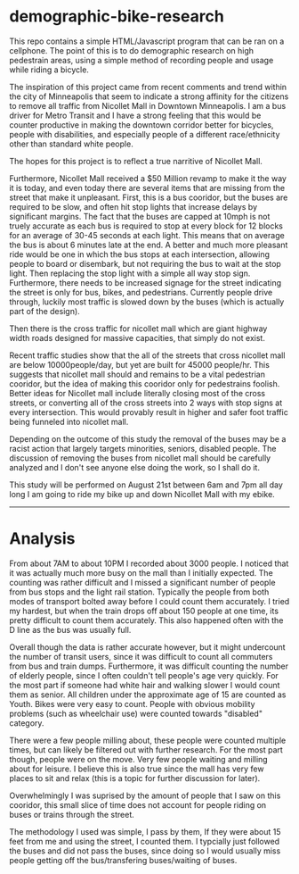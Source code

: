 # demographic-bike-research
This repo contains a simple HTML/Javascript program that can be ran on a cellphone. The point of this is to do demographic research on high pedestrain areas, using a simple method of recording people and usage while riding a bicycle.

The inspiration of this project came from recent comments and trend within the city of Minneapolis that seem to indicate a strong affinity for the citizens to remove all traffic from Nicollet Mall in Downtown Minneapolis. I am a bus driver for Metro Transit and I have a strong feeling that this would be counter productive in making the downtown corridor better for bicycles, people with disabilities, and especially people of a different race/ethnicity other than standard white people. 

The hopes for this project is to reflect a true narritive of Nicollet Mall. 

Furthermore, Nicollet Mall received a $50 Million revamp to make it the way it is today, and even today there are several items that are missing from the street that make it unpleasant. First, this is a bus cooridor, but the buses are required to be slow, and often hit stop lights that increase delays by significant margins. The fact that the buses are capped at 10mph is not truely accurate as each bus is required to stop at every block for 12 blocks for an average of 30-45 seconds at each light. This means that on average the bus is about 6 minutes late at the end. A better and much more pleasant ride would be one in which the bus stops at each intersection, allowing people to board or disembark, but not requiring the bus to wait at the stop light. Then replacing the stop light with a simple all way stop sign. Furthermore, there needs to be increased signage for the street indicating the street is only for bus, bikes, and pedestrians. Currently people drive through, luckily most traffic is slowed down by the buses (which is actually part of the design).

Then there is the cross traffic for nicollet mall which are giant highway width roads designed for massive capacities, that simply do not exist.

Recent traffic studies show that the all of the streets that cross nicollet mall are below 10000people/day, but yet are built for 45000 people/hr. This suggests that nicollet mall should and remains to be a vital pedestrian cooridor, but the idea of making this cooridor only for pedestrains foolish. Better ideas for Nicollet mall include literally closing most of the cross streets, or converting all of the cross streets into 2 ways with stop signs at every intersection. This would provably result in higher and safer foot traffic being funneled into nicollet mall. 

Depending on the outcome of this study the removal of the buses may be a racist action that largely targets minorities, seniors, disabled people. The discussion of removing the buses from nicollet mall should be carefully analyzed and I don't see anyone else doing the work, so I shall do it.

This study will be performed on August 21st between 6am and 7pm all day long I am going to ride my bike up and down Nicollet Mall with my ebike.

-----------------------------------------------------------------------------------------------
# Analysis
From about 7AM to about 10PM I recorded about 3000 people. I noticed that it was actually much more busy on the mall than I initially expected.
The counting was rather difficult and I missed a significant number of people from bus stops and the light rail station. Typically the people from both modes of transport bolted away before I could count them accurately. I tried my hardest, but when the train drops off about 150 people at one time, its pretty difficult to count them accurately. This also happened often with the D line as the bus was usually full. 

Overall though the data is rather accurate however, but it might undercount the number of transit users, since it was difficult to count all commuters from bus and train dumps. Furthermore, it was difficult counting the number of elderly people, since I often couldn't tell people's age very quickly. For the most part if someone had white hair and walking slower I would count them as senior. All children under the approximate age of 15 are counted as Youth.
Bikes were very easy to count. People with obvious mobility problems (such as wheelchair use) were counted towards "disabled" category. 

There were a few people milling about, these people were counted multiple times, but can likely be filtered out with further research. For the most part though, people were on the move. Very few people waiting and milling about for leisure. I believe this is also true since the mall has very few places to sit and relax (this is a topic for further discussion for later).

Overwhelmingly I was suprised by the amount of people that I saw on this cooridor, this small slice of time does not account for people riding on buses or trains through the street. 

The methodology I used was simple, I pass by them, If they were about 15 feet from me and using the street, I counted them. I typcially just followed the buses and did not pass the buses, since doing so I would usually miss people getting off the bus/transfering buses/waiting of buses.

